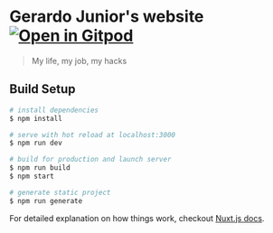 # Gerardo Junior's website [![Open in Gitpod](https://gitpod.io/button/open-in-gitpod.svg)](https://gitpod.io/#https://github.com/gerardo-junior/gerardo-junior)

> My life, my job, my hacks

## Build Setup

``` bash
# install dependencies
$ npm install

# serve with hot reload at localhost:3000
$ npm run dev

# build for production and launch server
$ npm run build
$ npm start

# generate static project
$ npm run generate
```

For detailed explanation on how things work, checkout [Nuxt.js docs](https://nuxtjs.org).